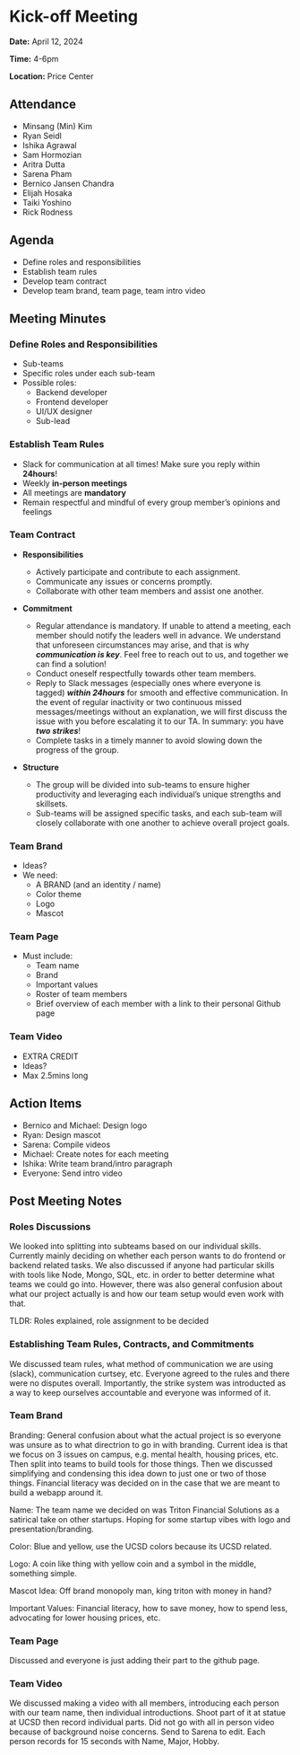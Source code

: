 # Kick-off Meeting
**Date:** April 12, 2024

**Time:** 4-6pm

**Location:** Price Center

## Attendance
- Minsang (Min) Kim
- Ryan Seidl
- Ishika Agrawal
- Sam Hormozian
- Aritra Dutta
- Sarena Pham
- Bernico Jansen Chandra
- Elijah Hosaka
- Taiki Yoshino
- Rick Rodness
## Agenda
+ Define roles and responsibilities
+ Establish team rules
+ Develop team contract
+ Develop team brand, team page, team intro video

## Meeting Minutes
### Define Roles and Responsibilities
+ Sub-teams
+ Specific roles under each sub-team
+ Possible roles:
    - Backend developer
    - Frontend developer
    - UI/UX designer
    - Sub-lead
 
### Establish Team Rules
+ Slack for communication at all times! Make sure you reply within **24hours**!
+ Weekly **in-person meetings**
+ All meetings are **mandatory**
+ Remain respectful and mindful of every group member’s opinions and feelings

### Team Contract
+ **Responsibilities**
    - Actively participate and contribute to each assignment.
    - Communicate any issues or concerns promptly.
    - Collaborate with other team members and assist one another.

+ **Commitment**
    - Regular attendance is mandatory. If unable to attend a meeting, each member should notify the leaders well in advance. We understand that unforeseen circumstances may arise, and that is why **_communication is key_**. Feel free to reach out to us, and together we can find a solution!
    - Conduct oneself respectfully towards other team members.
    - Reply to Slack messages (especially ones where everyone is tagged) **_within 24hours_** for smooth and effective communication. In the event of regular inactivity or two continuous missed messages/meetings without an explanation, we will first discuss the issue with you before escalating it to our TA. In summary: you have **_two strikes_**!
    - Complete tasks in a timely manner to avoid slowing down the progress of the group.
 
+ **Structure**
    - The group will be divided into sub-teams to ensure higher productivity and leveraging each individual’s unique strengths and skillsets.
    - Sub-teams will be assigned specific tasks, and each sub-team will closely collaborate with one another to achieve overall project goals.

### Team Brand
+ Ideas?
+ We need:
    - A BRAND (and an identity / name)
    - Color theme
    - Logo
    - Mascot
 
### Team Page
+ Must include:
    - Team name
    - Brand
    - Important values
    - Roster of team members
    - Brief overview of each member with a link to their personal Github page

### Team Video
+ EXTRA CREDIT
+ Ideas?
+ Max 2.5mins long

## Action Items
+ Bernico and Michael: Design logo
+ Ryan: Design mascot
+ Sarena: Compile videos
+ Michael: Create notes for each meeting
+ Ishika: Write team brand/intro paragraph
+ Everyone: Send intro video

## Post Meeting Notes

### Roles Discussions
We looked into splitting into subteams based on our individual skills. Currently mainly deciding on whether each person wants to do frontend or backend related tasks. We also discussed if anyone had particular skills with tools like Node, Mongo, SQL, etc. in order to better determine what teams we could go into. However, there was also general confusion about what our project actually is and how our team setup would even work with that.

TLDR: Roles explained, role assignment to be decided

### Establishing Team Rules, Contracts, and Commitments

We discussed team rules, what method of communication we are using (slack), communication curtsey, etc. Everyone agreed to the rules and there were no disputes overall. Importantly, the strike system was introducted as a way to keep ourselves accountable and everyone was informed of it.

### Team Brand

Branding: General confusion about what the actual project is so everyone was unsure as to what directrion to go in with branding. Current idea is that we focus on 3 issues on campus, e.g. mental health, housing prices, etc. Then split into teams to build tools for those things. Then we discussed simplifying and condensing this idea down to just one or two of those things. Financial literacy was decided on in the case that we are meant to build a webapp around it.

Name: The team name we decided on was Triton Financial Solutions as a satirical take on other startups. Hoping for some startup vibes with logo and presentation/branding.

Color: Blue and yellow, use the UCSD colors because its UCSD related.

Logo: A coin like thing with yellow coin and a symbol in the middle, something simple.

Mascot Idea: Off brand monopoly man, king triton with money in hand?

Important Values: Financial literacy, how to save money, how to spend less, advocating for lower housing prices, etc.

### Team Page

Discussed and everyone is just adding their part to the github page.

### Team Video

We discussed making a video with all members, introducing each person with our team name, then individual introductions. Shoot part of it at statue at UCSD then record individual parts. Did not go with all in person video because of background noise concerns. Send to Sarena to edit. Each person records for 15 seconds with Name, Major, Hobby.
